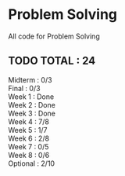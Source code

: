 # Problem Solving
All code for Problem Solving
  
## TODO TOTAL : 24

Midterm : 0/3  
Final : 0/3  
Week 1 : Done  
Week 2 : Done  
Week 3 : Done  
Week 4 : 7/8  
Week 5 : 1/7  
Week 6 : 2/8  
Week 7 : 0/5  
Week 8 : 0/6  
Optional : 2/10